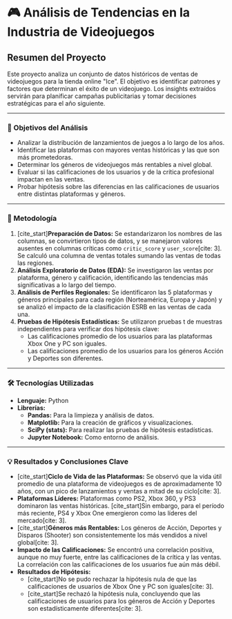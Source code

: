 # 🎮 Análisis de Tendencias en la Industria de Videojuegos

## Resumen del Proyecto

Este proyecto analiza un conjunto de datos históricos de ventas de videojuegos para la tienda online "Ice". El objetivo es identificar patrones y factores que determinan el éxito de un videojuego. Los insights extraídos servirán para planificar campañas publicitarias y tomar decisiones estratégicas para el año siguiente.

---

### 🎯 Objetivos del Análisis

* Analizar la distribución de lanzamientos de juegos a lo largo de los años.
* Identificar las plataformas con mayores ventas históricas y las que son más prometedoras.
* Determinar los géneros de videojuegos más rentables a nivel global.
* Evaluar si las calificaciones de los usuarios y de la crítica profesional impactan en las ventas.
* Probar hipótesis sobre las diferencias en las calificaciones de usuarios entre distintas plataformas y géneros.

---

### 🔧 Metodología

1.  [cite_start]**Preparación de Datos:** Se estandarizaron los nombres de las columnas, se convirtieron tipos de datos, y se manejaron valores ausentes en columnas críticas como `critic_score` y `user_score`[cite: 3]. Se calculó una columna de ventas totales sumando las ventas de todas las regiones.
2.  **Análisis Exploratorio de Datos (EDA):** Se investigaron las ventas por plataforma, género y calificación, identificando las tendencias más significativas a lo largo del tiempo.
3.  **Análisis de Perfiles Regionales:** Se identificaron las 5 plataformas y géneros principales para cada región (Norteamérica, Europa y Japón) y se analizó el impacto de la clasificación ESRB en las ventas de cada una.
4.  **Pruebas de Hipótesis Estadísticas:** Se utilizaron pruebas t de muestras independientes para verificar dos hipótesis clave:
    * Las calificaciones promedio de los usuarios para las plataformas Xbox One y PC son iguales.
    * Las calificaciones promedio de los usuarios para los géneros Acción y Deportes son diferentes.

---

### 🛠️ Tecnologías Utilizadas

* **Lenguaje:** Python
* **Librerías:**
    * **Pandas:** Para la limpieza y análisis de datos.
    * **Matplotlib:** Para la creación de gráficos y visualizaciones.
    * **SciPy (stats):** Para realizar las pruebas de hipótesis estadísticas.
    * **Jupyter Notebook:** Como entorno de análisis.

---

### 💡 Resultados y Conclusiones Clave

* [cite_start]**Ciclo de Vida de las Plataformas:** Se observó que la vida útil promedio de una plataforma de videojuegos es de aproximadamente 10 años, con un pico de lanzamientos y ventas a mitad de su ciclo[cite: 3].
* **Plataformas Líderes:** Plataformas como PS2, Xbox 360, y PS3 dominaron las ventas históricas. [cite_start]Sin embargo, para el período más reciente, PS4 y Xbox One emergieron como las líderes del mercado[cite: 3].
* [cite_start]**Géneros más Rentables:** Los géneros de Acción, Deportes y Disparos (Shooter) son consistentemente los más vendidos a nivel global[cite: 3].
* **Impacto de las Calificaciones:** Se encontró una correlación positiva, aunque no muy fuerte, entre las calificaciones de la crítica y las ventas. La correlación con las calificaciones de los usuarios fue aún más débil.
* **Resultados de Hipótesis:**
    * [cite_start]No se pudo rechazar la hipótesis nula de que las calificaciones de usuarios de Xbox One y PC son iguales[cite: 3].
    * [cite_start]Se rechazó la hipótesis nula, concluyendo que las calificaciones de usuarios para los géneros de Acción y Deportes son estadísticamente diferentes[cite: 3].

